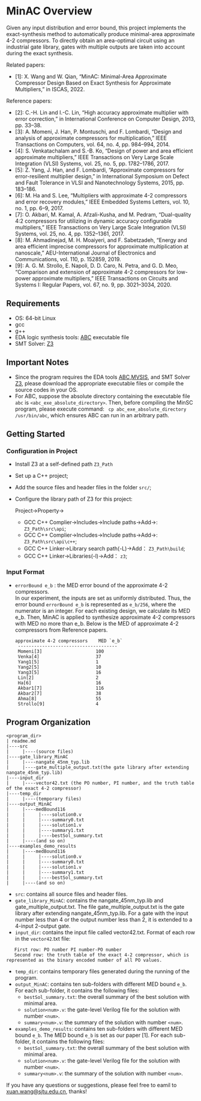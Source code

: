 # MinAC Overview

Given any input distribution and error bound, this project implements the exact-synthesis method to automatically produce minimal-area approximate 4-2 compressors. To directly obtain an area-optimal circuit using an industrial gate library, gates with multiple outputs are taken into account during the exact synthesis. 

Related papers:
- [1]: X. Wang and W. Qian, “MinAC: Minimal-Area Approximate Compressor Design Based on Exact Synthesis for Approximate Multipliers,” in ISCAS, 2022.

Reference papers:
- [2]: C.-H. Lin and I.-C. Lin, “High accuracy approximate multiplier with error correction,” in International Conference on Computer Design, 2013, pp. 33–38.
- [3]: A. Momeni, J. Han, P. Montuschi, and F. Lombardi, “Design and analysis of approximate compressors for multiplication,” IEEE Transactions on Computers, vol. 64, no. 4, pp. 984–994, 2014.
- [4]: S. Venkatachalam and S.-B. Ko, “Design of power and area efficient approximate multipliers,” IEEE Transactions on Very Large Scale Integration (VLSI) Systems, vol. 25, no. 5, pp. 1782–1786, 2017.
- [5]: Z. Yang, J. Han, and F. Lombardi, “Approximate compressors for error-resilient multiplier design,” in International Symposium on Defect and Fault Tolerance in VLSI and Nanotechnology Systems, 2015, pp. 183–186.
- [6]: M. Ha and S. Lee, “Multipliers with approximate 4-2 compressors and error recovery modules,” IEEE Embedded Systems Letters, vol. 10, no. 1, pp. 6–9, 2017.
- [7]: O. Akbari, M. Kamal, A. Afzali-Kusha, and M. Pedram, “Dual-quality 4:2 compressors for utilizing in dynamic accuracy configurable multipliers,” IEEE Transactions on Very Large Scale Integration (VLSI) Systems, vol. 25, no. 4, pp. 1352–1361, 2017.
- [8]: M. Ahmadinejad, M. H. Moaiyeri, and F. Sabetzadeh, “Energy and area efficient imprecise compressors for approximate multiplication at nanoscale,” AEU-International Journal of Electronics and Communications, vol. 110, p. 152859, 2019.
- [9]: A. G. M. Strollo, E. Napoli, D. D. Caro, N. Petra, and G. D. Meo, “Comparison and extension of approximate 4-2 compressors for low-power approximate multipliers,” IEEE Transactions on Circuits and Systems I: Regular Papers, vol. 67, no. 9, pp. 3021–3034, 2020.

## Requirements

- OS: 64-bit Linux
- gcc
- g++
- EDA logic synthesis tools: [ABC](http://people.eecs.berkeley.edu/~alanmi/abc/) executable file
- SMT Solver: [Z3](https://github.com/Z3Prover/z3)

## Important Notes

- Since the program requires the EDA tools [ABC](http://people.eecs.berkeley.edu/~alanmi/abc/),[MVSIS](https://ptolemy.berkeley.edu/projects/embedded/mvsis/), and SMT Solver [Z3](https://github.com/Z3Prover/z3), please download the appropriate executable files or compile the source codes in your OS. 
 - For ABC, suppose the absolute directory containing the executable file `abc` is `<abc_exe_absolute_directory>`. Then, before compiling the MinSC program, please execute command: ` cp abc_exe_absolute_directory /usr/bin/abc`, which ensures ABC can run in an arbitrary path.
  
## Getting Started
### Configuration in Project
- Install Z3 at a self-defined path `Z3_Path`
- Set up a C++ project;
- Add the source files and header files in the folder `src/`;
- Configure the library path of Z3 for this project:

  Project->Property->
  - GCC C++ Complier->Includes->Include paths->Add->: `Z3_Path\src\api`;
  - GCC C++ Complier->Includes->Include paths->Add->: `Z3_Path\src\api\c++`;
  - GCC C++ Linker->Library search path(-L)->Add： `Z3_Path\build`;
  - GCC C++ Linker->Libraries(-l)->Add： `z3`;

### Input Format
- `errorBound e_b` : the MED error bound of the approximate 4-2 compressors.  
In our experiment, the inputs are set as uniformly distributed. Thus, the error bound `errorBound e_b` is represented as `e_b/256`, where the numerator is an integer. For each existing design, we calculate its MED e_b. Then, MinAC is applied to synthesize approximate 4-2 compressors with MED no more than e_b.  Below is the MED of approximate 4-2 compressors from Reference papers.
   ```
   approximate 4-2 compressors    MED `e_b`
    -------------------------------------
    Momeni[3]                    100
    Venka[4]                     37
    Yang1[5]                     1
    Yang2[5]                     10
    Yang3[5]                     16
    Lin[2]                       2
    Ha[6]                        16
    Akbar1[7]                    116
    Akbar2[7]                    38
    Ahma[8]                      55
    Strollo[9]                   4
   ```
   
 ## Program Organization

```
<program_dir>
| readme.md
|----src
|     |----(source files)
|----gate_library_MinAC
|     |----nangate_45nm_typ.lib
|     |----gate_multiple_output.txt(the gate library after extending nangate_45nm_typ.lib)
|----input_dir
|     |----vector42.txt (the PO number, PI number, and the truth table of the exact 4-2 compressor)
|----temp_dir
|     |----(temporary files)
|----output_MinAC
|     |----medBound116
|     |     |----solution0.v
|     |     |----summary0.txt
|     |     |----solution1.v
|     |     |----summary1.txt
|     |     |----bestSol_summary.txt
|     |----(and so on)
|----examples_demo_results
|     |----medBound116
|     |     |----solution0.v
|     |     |----summary0.txt
|     |     |----solution1.v
|     |     |----summary1.txt
|     |     |----bestSol_summary.txt
|     |----(and so on)
```

- `src`: contains all source files and header files.
- `gate_library_MinAC`: contains the nangate_45nm_typ.lib and gate_multiple_output.txt. The file gate_multiple_output.txt is the gate library after extending nangate_45nm_typ.lib. For a gate with the input number less than 4 or the output number less than 2, it is extended to a 4-input 2-output gate.
- `input_dir`: contains the input file called vector42.txt.
   Format of each row in the `vector42`.txt file:
```
   First row: PO number PI number-PO number
   Second row: the truth table of the exact 4-2 compressor, which is represented as the binary encoded number of all PO values.
```
- `temp_dir`: contains temporary files generated during the running of the program.
- `output_MinAC`: contains ten sub-folders with different MED bound `e_b`. For each sub-folder, it contains the following files:
  - `bestSol_summary.txt`: the overall summary of the best solution with minimal area.
  - `solution<num>.v`: the gate-level Verilog file for the solution with number `<num>`.
  - `summary<num>.v`: the summary of the solution with number `<num>`.
- `examples_demo_results`: contains ten sub-folders with different MED bound `e_b`. The MED bound `e_b` is set as our paper [1]. For each sub-folder, it contains the following files:
  - `bestSol_summary.txt`: the overall summary of the best solution with minimal area.
  - `solution<num>.v`: the gate-level Verilog file for the solution with number `<num>`.
  - `summary<num>.v`: the summary of the solution with number `<num>`.

If you have any questions or suggestions, please feel free to eamil to xuan.wang@sjtu.edu.cn, thanks!
